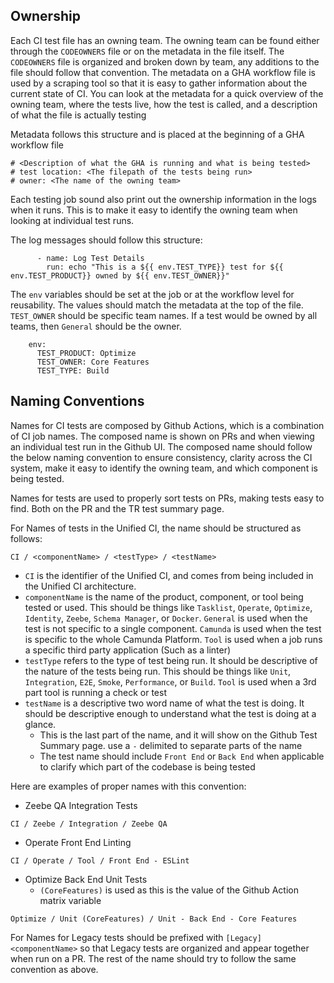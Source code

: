 ## Ownership
Each CI test file has an owning team. The owning team can be found either through the `CODEOWNERS` file or on the metadata in the file itself. The `CODEOWNERS` file is organized and broken down by team, any additions to the file should follow that convention. The metadata on a GHA workflow file is used by a scraping tool so that it is easy to gather information about the current state of CI. You can look at the metadata for a quick overview of the owning team, where the tests live, how the test is called, and a description of what the file is actually testing

Metadata follows this structure and is placed at the beginning of a GHA workflow file

```
# <Description of what the GHA is running and what is being tested>
# test location: <The filepath of the tests being run>
# owner: <The name of the owning team>
```

Each testing job sound also print out the ownership information in the logs when it runs. This is to make it easy to identify the owning team when looking at individual test runs.

The log messages should follow this structure:

```
      - name: Log Test Details
        run: echo "This is a ${{ env.TEST_TYPE}} test for ${{ env.TEST_PRODUCT}} owned by ${{ env.TEST_OWNER}}"
```
The `env` variables should be set at the job or at the workflow level for reusability. The values should match the metadata at the top of the file. `TEST_OWNER` should be specific team names. If a test would be owned by all teams, then `General` should be the owner.
```
    env:
      TEST_PRODUCT: Optimize
      TEST_OWNER: Core Features
      TEST_TYPE: Build
```

## Naming Conventions

Names for CI tests are composed by Github Actions, which is a combination of CI job names. The composed name is shown on PRs and when viewing an individual test run in the Github UI. The composed name should follow the below naming convention to ensure consistency, clarity across the CI system, make it easy to identify the owning team, and which component is being tested.

Names for tests are used to properly sort tests on PRs, making tests easy to find. Both on the PR and the TR test summary page.

For Names of tests in the Unified CI, the name should be structured as follows:
```
CI / <componentName> / <testType> / <testName>
```

- `CI` is the identifier of the Unified CI, and comes from being included in the Unified CI architecture.
- `componentName` is the name of the product, component, or tool being tested or used. This should be things like `Tasklist`, `Operate`, `Optimize`, `Identity`, `Zeebe`, `Schema Manager`, or `Docker`. `General` is used when the test is not specific to a single component. `Camunda` is used when the test is specific to the whole Camunda Platform. `Tool` is used when a job runs a specific third party application (Such as a linter)
- `testType` refers to the type of test being run. It should be descriptive of the nature of the tests being run. This should be things like `Unit`, `Integration`, `E2E`, `Smoke`, `Performance`, or `Build`. `Tool` is used when a 3rd part tool is running a check or test
- `testName` is a descriptive two word name of what the test is doing. It should be descriptive enough to understand what the test is doing at a glance.
  - This is the last part of the name, and it will show on the Github Test Summary page. use a `-` delimited to separate parts of the name
  - The test name should include `Front End` or `Back End` when applicable to clarify which part of the codebase is being tested

Here are examples of proper names with this convention:

- Zeebe QA Integration Tests
```
CI / Zeebe / Integration / Zeebe QA
```
- Operate Front End Linting
```
CI / Operate / Tool / Front End - ESLint
```
- Optimize Back End Unit Tests
  - `(CoreFeatures)` is used as this is the value of the Github Action matrix variable
```
Optimize / Unit (CoreFeatures) / Unit - Back End - Core Features
```

For Names for Legacy tests should be prefixed with `[Legacy] <componentName>` so that Legacy tests are organized and appear together when run on a PR. The rest of the name should try to follow the same convention as above.
